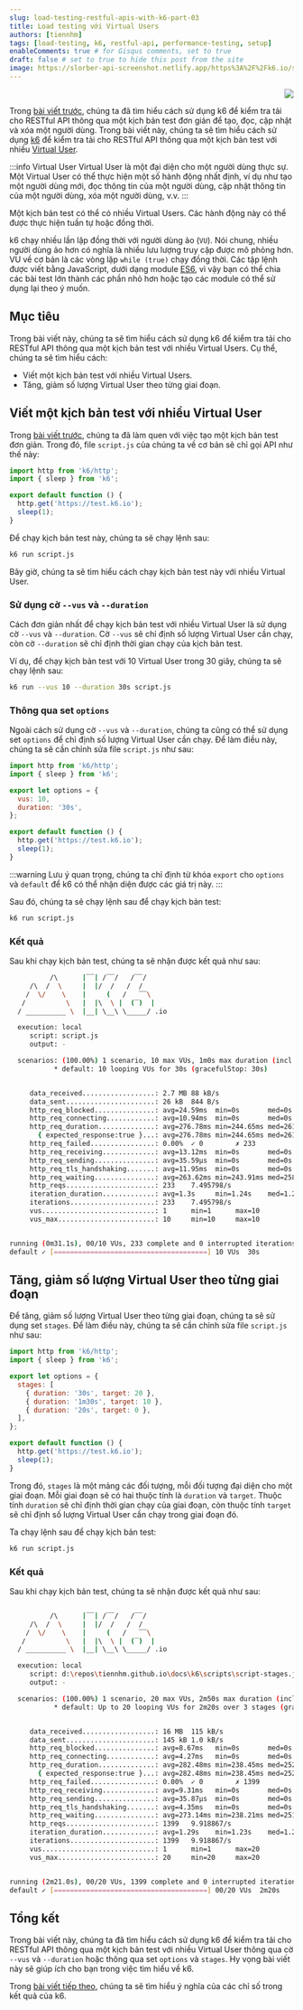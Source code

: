 ```yaml
---
slug: load-testing-restful-apis-with-k6-part-03
title: Load testing với Virtual Users
authors: [tiennhm]
tags: [load-testing, k6, restful-api, performance-testing, setup]
enableComments: true # for Gisqus comments, set to true
draft: false # set to true to hide this post from the site
image: https://slorber-api-screenshot.netlify.app/https%3A%2F%2Fk6.io/showcase/
---
```


<p align="right">
    <img src="https://api.visitorbadge.io/api/visitors?path=https%3A%2F%2Ftiennhm.github.io%2Fblog%2Fload-testing-restful-apis-with-k6-part-03&label=⚪View&labelColor=%2337d67a&countColor=%23555555&style=flat&labelStyle=upper" loading='lazy' decoding='async'/>
</p>

Trong [bài viết trước](./part-02.md), chúng ta đã tìm hiểu cách sử dụng k6 để kiểm tra tải cho RESTful API thông qua một kịch bản test đơn giản để tạo, đọc, cập nhật và xóa một người dùng. Trong bài viết này, chúng ta sẽ tìm hiểu cách sử dụng [k6](https://k6.io) để kiểm tra tải cho RESTful API thông qua một kịch bản test với nhiều [Virtual User](https://k6.io/docs/misc/glossary/#virtual-user).

<!--truncate-->

:::info Virtual User
Virtual User là một đại diện cho một người dùng thực sự. Một Virtual User có thể thực hiện một số hành động nhất định, ví dụ như tạo một người dùng mới, đọc thông tin của một người dùng, cập nhật thông tin của một người dùng, xóa một người dùng, v.v.
:::

Một kịch bản test có thể có nhiều Virtual Users. Các hành động này có thể được thực hiện tuần tự hoặc đồng thời.

k6 chạy nhiều lần lặp đồng thời với người dùng ảo (`VU`). Nói chung, nhiều người dùng ảo hơn có nghĩa là nhiều lưu lượng truy cập được mô phỏng hơn. VU về cơ bản là các vòng lặp `while (true)` chạy đồng thời. Các tập lệnh được viết bằng JavaScript, dưới dạng module [ES6](https://www.w3schools.com/js/js_es6.asp), vì vậy bạn có thể chia các bài test lớn thành các phần nhỏ hơn hoặc tạo các module có thể sử dụng lại theo ý muốn.

## Mục tiêu

Trong bài viết này, chúng ta sẽ tìm hiểu cách sử dụng k6 để kiểm tra tải cho RESTful API thông qua một kịch bản test với nhiều Virtual Users. Cụ thể, chúng ta sẽ tìm hiểu cách:

- Viết một kịch bản test với nhiều Virtual Users.
- Tăng, giảm số lượng Virtual User theo từng giai đoạn.

## Viết một kịch bản test với nhiều Virtual User

Trong [bài viết trước](./part-02.md), chúng ta đã làm quen với việc tạo một kịch bản test đơn giản. Trong đó, file `script.js` của chúng ta về cơ bản sẽ chỉ gọi API như thế này:

```js
import http from 'k6/http';
import { sleep } from 'k6';

export default function () {
  http.get('https://test.k6.io');
  sleep(1);
}
```

Để chạy kịch bản test này, chúng ta sẽ chạy lệnh sau:

```sh
k6 run script.js
```

Bây giờ, chúng ta sẽ tìm hiểu cách chạy kịch bản test này với nhiều Virtual User.

### Sử dụng cờ `--vus` và `--duration`

Cách đơn giản nhất để chạy kịch bản test với nhiều Virtual User là sử dụng cờ `--vus` và `--duration`. Cờ `--vus` sẽ chỉ định số lượng Virtual User cần chạy, còn cờ `--duration` sẽ chỉ định thời gian chạy của kịch bản test.

Ví dụ, để chạy kịch bản test với 10 Virtual User trong 30 giây, chúng ta sẽ chạy lệnh sau:

```sh
k6 run --vus 10 --duration 30s script.js
```

### Thông qua set `options`

Ngoài cách sử dụng cờ `--vus` và `--duration`, chúng ta cũng có thể sử dụng set `options` để chỉ định số lượng Virtual User cần chạy. Để làm điều này, chúng ta sẽ cần chỉnh sửa file `script.js` như sau:

```js
import http from 'k6/http';
import { sleep } from 'k6';

export let options = {
  vus: 10,
  duration: '30s',
};

export default function () {
  http.get('https://test.k6.io');
  sleep(1);
}
```

:::warning
Lưu ý quan trọng, chúng ta chỉ định từ khóa `export` cho `options` và `default` để k6 có thể nhận diện được các giá trị này.
:::

Sau đó, chúng ta sẽ chạy lệnh sau để chạy kịch bản test:

```sh
k6 run script.js
```

### Kết quả

Sau khi chạy kịch bản test, chúng ta sẽ nhận được kết quả như sau:

```bash
          /\      |‾‾| /‾‾/   /‾‾/
     /\  /  \     |  |/  /   /  /
    /  \/    \    |     (   /   ‾‾\
   /          \   |  |\  \ |  (‾)  |
  / __________ \  |__| \__\ \_____/ .io

  execution: local
     script: script.js
     output: -

  scenarios: (100.00%) 1 scenario, 10 max VUs, 1m0s max duration (incl. graceful stop):
           * default: 10 looping VUs for 30s (gracefulStop: 30s)


     data_received..................: 2.7 MB 88 kB/s
     data_sent......................: 26 kB  844 B/s
     http_req_blocked...............: avg=24.59ms  min=0s       med=0s       max=575.19ms p(90)=0s       p(95)=135.71µs       
     http_req_connecting............: avg=10.94ms  min=0s       med=0s       max=260.2ms  p(90)=0s       p(95)=0s
     http_req_duration..............: avg=276.78ms min=244.65ms med=261.01ms max=574.14ms p(90)=279.08ms p(95)=506.76ms       
       { expected_response:true }...: avg=276.78ms min=244.65ms med=261.01ms max=574.14ms p(90)=279.08ms p(95)=506.76ms       
     http_req_failed................: 0.00%  ✓ 0        ✗ 233
     http_req_receiving.............: avg=13.12ms  min=0s       med=0s       max=261.03ms p(90)=977.48µs p(95)=98.09ms        
     http_req_sending...............: avg=35.59µs  min=0s       med=0s       max=1.41ms   p(90)=0s       p(95)=0s
     http_req_tls_handshaking.......: avg=11.95ms  min=0s       med=0s       max=284.05ms p(90)=0s       p(95)=0s
     http_req_waiting...............: avg=263.62ms min=243.91ms med=258.58ms max=573.54ms p(90)=267.65ms p(95)=277.49ms       
     http_reqs......................: 233    7.495798/s
     iteration_duration.............: avg=1.3s     min=1.24s    med=1.26s    max=1.87s    p(90)=1.5s     p(95)=1.53s
     iterations.....................: 233    7.495798/s
     vus............................: 1      min=1      max=10
     vus_max........................: 10     min=10     max=10


running (0m31.1s), 00/10 VUs, 233 complete and 0 interrupted iterations
default ✓ [======================================] 10 VUs  30s
```

## Tăng, giảm số lượng Virtual User theo từng giai đoạn

Để tăng, giảm số lượng Virtual User theo từng giai đoạn, chúng ta sẽ sử dụng set `stages`. Để làm điều này, chúng ta sẽ cần chỉnh sửa file `script.js` như sau:

```js
import http from 'k6/http';
import { sleep } from 'k6';

export let options = {
  stages: [
    { duration: '30s', target: 20 },
    { duration: '1m30s', target: 10 },
    { duration: '20s', target: 0 },
  ],
};

export default function () {
  http.get('https://test.k6.io');
  sleep(1);
}
```

Trong đó, `stages` là một mảng các đối tượng, mỗi đối tượng đại diện cho một giai đoạn. Mỗi giai đoạn sẽ có hai thuộc tính là `duration` và `target`. Thuộc tính `duration` sẽ chỉ định thời gian chạy của giai đoạn, còn thuộc tính `target` sẽ chỉ định số lượng Virtual User cần chạy trong giai đoạn đó.

Ta chạy lệnh sau để chạy kịch bản test:

```sh
k6 run script.js
```

### Kết quả

Sau khi chạy kịch bản test, chúng ta sẽ nhận được kết quả như sau:

```bash

          /\      |‾‾| /‾‾/   /‾‾/
     /\  /  \     |  |/  /   /  /
    /  \/    \    |     (   /   ‾‾\
   /          \   |  |\  \ |  (‾)  |
  / __________ \  |__| \__\ \_____/ .io

  execution: local
     script: d:\repos\tiennhm.github.io\docs\k6\scripts\script-stages.js
     output: -

  scenarios: (100.00%) 1 scenario, 20 max VUs, 2m50s max duration (incl. graceful stop):
           * default: Up to 20 looping VUs for 2m20s over 3 stages (gracefulRampDown: 30s, gracefulStop: 30s)


     data_received..................: 16 MB  115 kB/s
     data_sent......................: 145 kB 1.0 kB/s
     http_req_blocked...............: avg=8.67ms   min=0s       med=0s       max=558.01ms p(90)=0s       p(95)=0s
     http_req_connecting............: avg=4.27ms   min=0s       med=0s       max=268.3ms  p(90)=0s       p(95)=0s
     http_req_duration..............: avg=282.48ms min=238.45ms med=252.07ms max=2.42s    p(90)=263.6ms  p(95)=493.22ms       
       { expected_response:true }...: avg=282.48ms min=238.45ms med=252.07ms max=2.42s    p(90)=263.6ms  p(95)=493.22ms       
     http_req_failed................: 0.00%  ✓ 0        ✗ 1399
     http_req_receiving.............: avg=9.31ms   min=0s       med=0s       max=1.5s     p(90)=1ms      p(95)=1.17ms
     http_req_sending...............: avg=35.87µs  min=0s       med=0s       max=34.26ms  p(90)=0s       p(95)=0s
     http_req_tls_handshaking.......: avg=4.35ms   min=0s       med=0s       max=280.96ms p(90)=0s       p(95)=0s
     http_req_waiting...............: avg=273.14ms min=238.21ms med=251.42ms max=2.42s    p(90)=260.29ms p(95)=268.94ms       
     http_reqs......................: 1399   9.918867/s
     iteration_duration.............: avg=1.29s    min=1.23s    med=1.26s    max=3.43s    p(90)=1.3s     p(95)=1.5s
     iterations.....................: 1399   9.918867/s
     vus............................: 1      min=1      max=20
     vus_max........................: 20     min=20     max=20


running (2m21.0s), 00/20 VUs, 1399 complete and 0 interrupted iterations
default ✓ [======================================] 00/20 VUs  2m20s
```

## Tổng kết

Trong bài viết này, chúng ta đã tìm hiểu cách sử dụng k6 để kiểm tra tải cho RESTful API thông qua một kịch bản test với nhiều Virtual User thông qua cờ `--vus` và `--duration` hoặc thông qua set `options` và `stages`. Hy vọng bài viết này sẽ giúp ích cho bạn trong việc tìm hiểu về k6.

Trong [bài viết tiếp theo](./part-04.md), chúng ta sẽ tìm hiểu ý nghĩa của các chỉ số trong kết quả của k6.